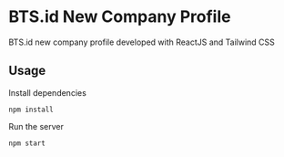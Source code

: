 # BTS.id New Company Profile

BTS.id new company profile developed with ReactJS and Tailwind CSS

## Usage

Install dependencies

```
npm install
```

Run the server

```
npm start
```
